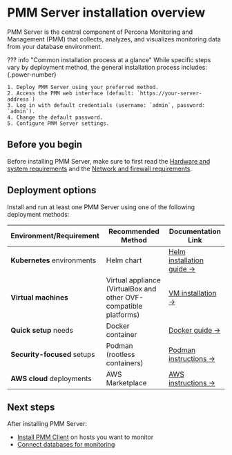 # PMM Server installation overview

PMM Server is the central component of Percona Monitoring and Management (PMM) that collects, analyzes, and visualizes monitoring data from your database environment.

??? info "Common installation process at a glance"
    While specific steps vary by deployment method, the general installation process includes:
    {.power-number}

    1. Deploy PMM Server using your preferred method.
    2. Access the PMM web interface (default: `https://your-server-address`)
    3. Log in with default credentials (username: `admin`, password: `admin`).
    4. Change the default password.
    5. Configure PMM Server settings. 

## Before you begin
Before installing PMM Server, make sure to first read the [Hardware and system requirements](../plan-pmm-installation/hardware_and_system.md) and the [Network and firewall requirements](../plan-pmm-installation/network_and_firewall.md).

## Deployment options

Install and run at least one PMM Server using one of the following deployment methods:

| Environment/Requirement       | Recommended Method          | Documentation Link                                                                 |
|-------------------------------|-----------------------------|-----------------------------------------------------------------------------------|
| **Kubernetes** environments   | Helm chart                  | [Helm installation guide →](../install-pmm-server/deployment-options/helm/index.md) |
| **Virtual machines**          | Virtual appliance (VirtualBox and other OVF-compatible platforms)          | [VM installation →](../install-pmm-server/deployment-options/virtual/index.md)     |
| **Quick setup** needs         | Docker container            | [Docker guide →](../install-pmm-server/deployment-options/docker/index.md)         |
| **Security-focused** setups   | Podman (rootless containers)| [Podman instructions →](../install-pmm-server/deployment-options/podman/index.md)  |
|  **AWS cloud** deployments     | AWS Marketplace             | [AWS instructions →](../install-pmm-server/deployment-options/aws/deploy_aws.md)|

## Next steps

After installing PMM Server:

- [Install PMM Client](../install-pmm-client/index.md) on hosts you want to monitor
- [Connect databases for monitoring](../install-pmm-client/connect-database/index.md)
